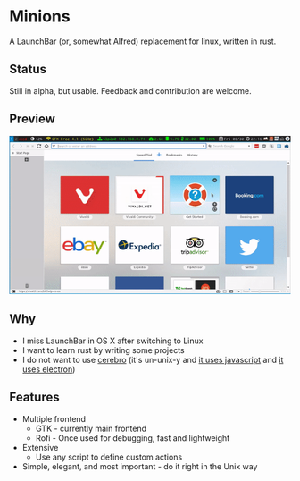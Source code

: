 # Minions

A LaunchBar (or, somewhat Alfred) replacement for linux, written in rust.

## Status

Still in alpha, but usable. Feedback and contribution are welcome.

## Preview

![](./images/preview.gif)

## Why

- I miss LaunchBar in OS X after switching to Linux
- I want to learn rust by writing some projects
- I do not want to use [cerebro](https://cerebroapp.com/) (it's un-unix-y and [it uses javascript](https://dorey.github.io/JavaScript-Equality-Table/) and [it uses electron](https://josephg.com/blog/electron-is-flash-for-the-desktop/))

## Features

- Multiple frontend
    - GTK - currently main frontend
    - Rofi - Once used for debugging, fast and lightweight
- Extensive
    - Use any script to define custom actions
- Simple, elegant, and most important - do it right in the Unix way
